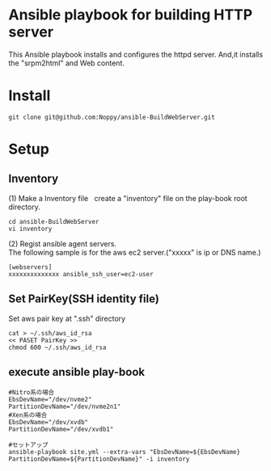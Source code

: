 # Ansible playbook for building HTTP server
This Ansible playbook installs and configures the httpd server. And,it installs the "srpm2html" and Web content.

# Install
`git clone git@github.com:Noppy/ansible-BuildWebServer.git` 

# Setup
## Inventory
(1) Make a Inventory file  
create a "inventory" file on the play-book root directory.
```
cd ansible-BuildWebServer
vi inventory
```
(2) Regist ansible agent servers.  
The following sample is for the aws ec2 server.("xxxxx" is ip or DNS name.) 
```
[webservers]
xxxxxxxxxxxxxx ansible_ssh_user=ec2-user
````
## Set PairKey(SSH identity file)
Set aws pair key at ".ssh" directory
```
cat > ~/.ssh/aws_id_rsa
<< PASET PairKey >>
chmod 600 ~/.ssh/aws_id_rsa
```

## execute ansible play-book
```
#Nitro系の場合
EbsDevName="/dev/nvme2"
PartitionDevName="/dev/nvme2n1"
#Xen系の場合
EbsDevName="/dev/xvdb"
PartitionDevName="/dev/xvdb1"

#セットアップ
ansible-playbook site.yml --extra-vars "EbsDevName=${EbsDevName} PartitionDevName=${PartitionDevName}" -i inventory
```
